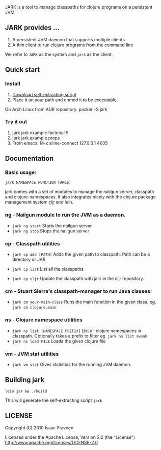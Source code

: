 
JARK is a tool to manage classpaths for clojure programs on a persistent JVM

## JARK provides ...
 
1. A persistent JVM daemon that supports multiple clients
2. A thin client to run clojure programs from the command line

We refer to `JARK` as the system and `jark` as the client.

## Quick start

### Install

1. [Download self-extracting script](http://github.com/downloads/icylisper/jark/jark)
2. Place it on your path and chmod it to be executable.

On Arch Linux from AUR repository:
    packer -S jark

### Try it out
1. jark jark.example factorial 5
2. jark jark.example props
3. From emacs: M-x slime-connect 127.0.0.1 4005

## Documentation 

### Basic usage:
    jark NAMESPACE FUNCTION [ARGS]

jark comes with a set of modules to manage the nailgun server, 
classpath and  clojure-namespaces. It also integrates nicely with
the clojure package management system [cljr](http://github.com/liebke/cljr) and lein.

### ng - Nailgun module to run the JVM as a daemon. 

* `jark ng start` Starts the nailgun server 
* `jark ng stop`  Stops the nailgun server

### cp - Classpath utilities

* `jark cp add [PATH]` Adds the given path to classpath. Path can be a directory or JAR.

* `jark cp list` List all the classpaths
* `jark cp cljr` Update the classpath with jars in the cljr repository.

### cm - Stuart Sierra's classpath-manager to run Java classes:

* `jark cm your-main-class` Runs the main function in the given class. eg. `jark cm clojure.main` 

### ns - Clojure namespace utilities

* `jark ns list [NAMESPACE PREFIX]` List all clojure namespaces in classpath. Optionally takes a prefix to filter eg. `jark ns list swank`
* `jark ns load FILE` Loads the given clojure file

### vm - JVM stat utilities

* `jark vm stat` Gives statistics for the running JVM daemon.

## Building jark
    
    lein jar && ./build
    
This will generate the self-extracting script `jark`

## LICENSE

Copyright (C) 2010 Isaac Praveen.

Licensed under the Apache License, Version 2.0 (the "License")
http://www.apache.org/licenses/LICENSE-2.0

